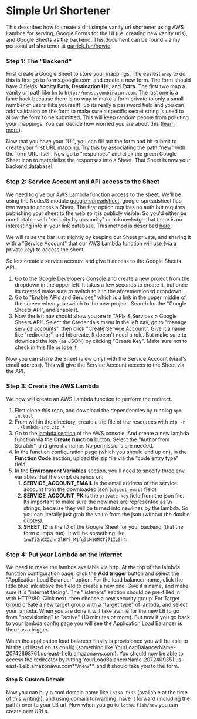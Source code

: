 # Simple Url Shortener

This describes how to create a dirt simple vanity url shortener using AWS Lambda for serving, Google Forms for the UI (i.e. creating new vanity urls), and Google Sheets as the backend.  This document can be found via my personal url shortener at [garrick.fun/howto](http://garrick.fun/howto)

### Step 1: The "Backend"

First create a Google Sheet to store your mappings.  The easiest way to do this is first go to forms.google.com, and create a new form.  The form should have 3 fields: **Vanity Path**, **Destination Url**, and **Extra**.  The first two map a vanity url path like `hn` to `http://news.ycombinator.com`.  The last one is a lame hack because there is no way to make a form private to only a small number of users (like yourself).  So its really a password field and you can add validation on the form to make sure a specific secret string is used to allow the form to be submitted.  This will keep random people from polluting your mappings.  You can decide how worried you are about this ([learn more](https://www.bettercloud.com/monitor/the-academy/restrict-access-to-google-forms/)).

Now that you have your "UI", you can fill out the form and hit submit to create your first URL mapping.  Try this by associating the path "new" with the form URL itself.  Now go to "responses" and click the green Google Sheet icon to materialize the responses into a Sheet.  That Sheet is now your backend database!

### Step 2: Service Account and API access to the Sheet

We need to give our AWS Lambda function access to the sheet.  We'll be using the NodeJS module [google-spreadsheet](https://www.npmjs.com/package/google-spreadsheet).  google-spreadsheet has two ways to access a Sheet.  The first option requires no auth but requires publishing your sheet to the web so it is publicly visible.  So you'd either be comfortable with "security by obscurity" or acknowledge that there is no interesting info in your link database.  This method is described [here](https://medium.com/perfektio/google-sheets-aws-lambda-json-backend-d5e67ab4f660).

We will raise the bar just slightly by keeping our Sheet private, and sharing it with a "Service Account" that our AWS Lambda function will use (via a private key) to access the sheet.

So lets create a service account and give it access to the Google Sheets API.

1. Go to the [Google Developers Console](https://console.developers.google.com) and create a new project from the dropdown in the upper left.  It takes a few seconds to create it, but once its created make sure to switch to it in the aforementioned dropdown.
2. Go to "Enable APIs and Services" which is a link in the upper middle of the screen when you switch to the new project.  Search for the "Google Sheets API", and enable it.
3. Now the left nav should show you are in "APIs & Services > Google Sheets API".  Select the Credentials menu in the left nav, go to "manage service accounts", then click "Create Service Account".  Give it a name like "redirector", and hit create.  It doesn't need a role.  But make sure to download the key (as JSON) by clicking "Create Key".  Make sure not to check in this file or lose it.

Now you can share the Sheet (view only) with the Service Account (via it's email address).  This will give the Service Account access to the Sheet via the API.

### Step 3: Create the AWS Lambda

We now will create an AWS Lambda function to perform the redirect.

1. First clone this repo, and download the dependencies by running `npm install`
2. From within the directory, create a zip file of the resources with `zip -r ../lambda-src.zip *`
3. Go to the [lambda section](http://console.aws.amazon.com/lambda) of the AWS console.  And create a new lambda function via the **Create function** button.  Select the "Author from Scratch", and give it a name.  No permissions are needed.
4. In the function configuration page (which you should end up on), in the **Function Code** section, upload the zip file via the "code entry type" field.
5. In the **Environment Variables** section, you'll need to specify three env variables that the script depends on:
    1. **SERVICE_ACCOUNT_EMAIL** is the email address of the service account from the downloaded json (`client_email` field)
    2. **SERVICE_ACCOUNT_PK** is the `private key` field from the json file.  Its important to make sure the newlines are represented as \n strings, because they will be turned into newlines by the lambda.  So you can literally just grab the value from the json (without the double quotes).
    3. **SHEET_ID** is the ID of the Google Sheet for your backend (that the form dumps into).  It will be something like `1nuTiZnCC2dnn2lHY5_M1fg3bM1OMXTj71Iz5h4`.

### Step 4: Put your Lambda on the internet

We need to make the lambda available via http.  At the top of the lambda function configuration page, click the **Add trigger** button and select the "Application Load Balancer" option.  For the load balancer name, click the little blue link above the field to create a new one.  Give it a name, and make sure it is "internet facing".  The "listeners" section should be pre-filled in with HTTP/80.  Click next, then choose a new security group.  For Target Group create a new target group with a "target type" of lambda, and select your lambda.  When you are done it will take awhile for the new LB to go from "provisioning" to "active" (10 minutes or more).  But now if you go back to your lambda config page you will see the Application Load Balancer is there as a trigger.

When the application load balancer finally is provisioned you will be able to hit the url listed on its config (something like YourLoadBalancerName-20742898761.us-east-1.elb.amazonaws.com).  You should now be able to access the redirector by hitting YourLoadBalancerName-2072409351.us-east-1.elb.amazonaws.com**/new**, and it should take you to the form.

#### Step 5: Custom Domain

Now you can buy a cool domain name like `lotsa.fish` (available at the time of this writing!), and using domain forwarding, have it forward (including the path!) over to your LB url.  Now when you go to `lotsa.fish/new` you can create new URLs.
